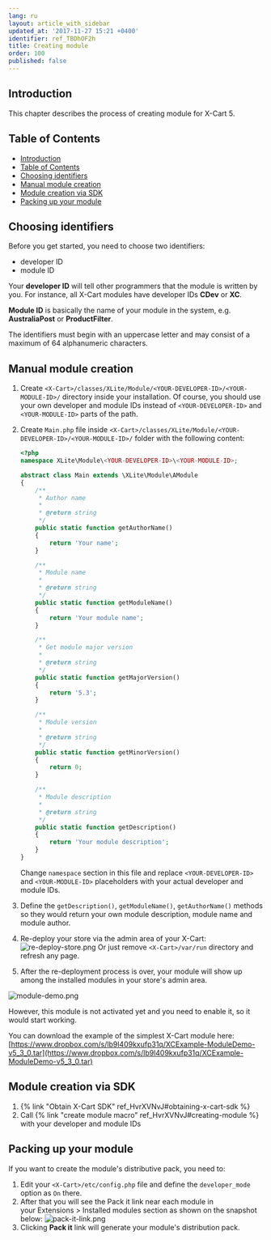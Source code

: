 ```yaml
---
lang: ru
layout: article_with_sidebar
updated_at: '2017-11-27 15:21 +0400'
identifier: ref_TBDhOF2h
title: Creating module
order: 100
published: false
---
```

## Introduction

This chapter describes the process of creating module for X-Cart 5.

## Table of Contents

*   [Introduction](#introduction)
*   [Table of Contents](#table-of-contents)
*   [Choosing identifiers](#choosing-identifiers)
*   [Manual module creation](#manual-module-creation)
*   [Module creation via SDK](#module-creation-via-sdk)
*   [Packing up your module](#packing-up-your-module)

## Choosing identifiers

Before you get started, you need to choose two identifiers:

*   developer ID 
*   module ID

Your **developer ID** will tell other programmers that the module is written by you. For instance, all X-Cart modules have developer IDs **CDev** or **XC**.

**Module ID** is basically the name of your module in the system, e.g. **AustraliaPost** or **ProductFilter**.

The identifiers must begin with an uppercase letter and may consist of a maximum of 64 alphanumeric characters.

## Manual module creation

1.  Create `<X-Cart>/classes/XLite/Module/<YOUR-DEVELOPER-ID>/<YOUR-MODULE-ID>/` directory inside your installation. Of course, you should use your own developer and module IDs instead of `<YOUR-DEVELOPER-ID>` and `<YOUR-MODULE-ID>` parts of the path.
2.  Create `Main.php` file inside `<X-Cart>/classes/XLite/Module/<YOUR-DEVELOPER-ID>/<YOUR-MODULE-ID>/` folder with the following content: 

    ```php
    <?php
    namespace XLite\Module\<YOUR-DEVELOPER-ID>\<YOUR-MODULE-ID>;

    abstract class Main extends \XLite\Module\AModule
    {
        /**
         * Author name
         *
         * @return string
         */
        public static function getAuthorName()
        {
            return 'Your name';
        }

        /**
         * Module name
         *
         * @return string
         */
        public static function getModuleName()
        {
            return 'Your module name';
        }

        /**
         * Get module major version
         *
         * @return string
         */
        public static function getMajorVersion()
        {
            return '5.3';
        }

        /**
         * Module version
         *
         * @return string
         */
        public static function getMinorVersion()
        {
            return 0;
        }

        /**
         * Module description
         *
         * @return string
         */
        public static function getDescription()
        {
            return 'Your module description';
        }
    }
    ```

    Change `namespace` section in this file and replace `<YOUR-DEVELOPER-ID>` and `<YOUR-MODULE-ID>` placeholders with your actual developer and module IDs.
3.  Define the `getDescription()`, `getModuleName()`, `getAuthorName()` methods so they would return your own module description, module name and module author.
4.  Re-deploy your store via the admin area of your X-Cart:
![re-deploy-store.png]({{site.baseurl}}/attachments/ref_TBDhOF2h/re-deploy-store.png)
Or just remove `<X-Cart>/var/run` directory and refresh any page.
5.  After the re-deployment process is over, your module will show up among the installed modules in your store's admin area.

![module-demo.png]({{site.baseurl}}/attachments/ref_TBDhOF2h/module-demo.png)


However, this module is not activated yet and you need to enable it, so it would start working.

You can download the example of the simplest X-Cart module here:
[https://www.dropbox.com/s/lb9l409kxufp31q/XCExample-ModuleDemo-v5_3_0.tar](https://www.dropbox.com/s/lb9l409kxufp31q/XCExample-ModuleDemo-v5_3_0.tar)

## Module creation via SDK

1.  {% link "Obtain X-Cart SDK" ref_HvrXVNvJ#obtaining-x-cart-sdk %}
2.  Call {% link "create module macro" ref_HvrXVNvJ#creating-module %} with your developer and module IDs

## Packing up your module

If you want to create the module's distributive pack, you need to:
1.  Edit your `<X-Cart>/etc/config.php` file and define the `developer_mode` option as `On` there.
2.  After that you will see the Pack it link near each module in your Extensions > Installed modules section as shown on the snapshot below:
    ![pack-it-link.png]({{site.baseurl}}/attachments/ref_TBDhOF2h/pack-it-link.png)
3.  Clicking **Pack it** link will generate your module's distribution pack.
